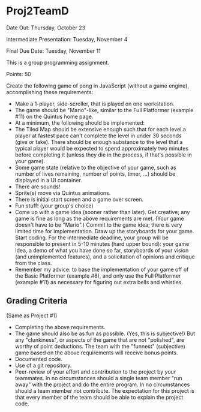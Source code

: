 Proj2TeamD
==========

Date Out: Thursday, October 23

Intermediate Presentation: Tuesday, November 4

Final Due Date: Tuesday, November 11

This is a group programming assignment.

Points: 50

Create the following game of pong in JavaScript (without a game engine), accomplishing these requirements:

* Make a 1-player, side-scroller, that is played on one workstation.
* The game should be "Mario"-like, similar to the Full Platformer (example #11) on the Quintus home page.
* At a minimum, the following should be implemented:
* The Tiled Map should be extensive enough such that for each level a player at fastest pace can't complete the level in under 30 seconds (give or take). There should be enough substance to the level that a typical player would be expected to spend approximately two minutes before completing it (unless they die in the process, if that's possible in your game).
* Some game state (relative to the objective of your game, such as number of lives remaining, number of points, timer, ...) should be displayed in a UI container.
* There are sounds!
* Sprite(s) move via Quintus animations.
* There is initial start screen and a game over screen.
* Fun stuff! (your group's choice)
* Come up with a game idea (sooner rather than later). Get creative; any game is fine as long as the above requirements are met. (Your game doesn't have to be "Mario".) Commit to the game idea; there is very limited time for implementation. Draw up the storyboards for your game. Start coding. For the intermediate deadline, your group will be responsible to present in 5-10 minutes (hard upper bound): your game idea, a demo of what you have done so far, storyboards of your vision (and unimplemented features), and a solicitation of opinions and critique from the class.
* Remember my advice: to base the implementation of your game off of the Basic Platformer (example #8), and only use the Full Platformer (example #11) as necessary for figuring out extra bells and whistles.

Grading Criteria
----------------
(Same as Project #1)
* Completing the above requirements.
* The game should also be as fun as possible. (Yes, this is subjective!) But any "clunkiness", or aspects of the game that are not "polished", are worthy of point deductions. The team with the "funnest" (subjective) game based on the above requirements will receive bonus points.
* Documented code.
* Use of a git repository.
* Peer-review of your effort and contribution to the project by your teammates. In no circumstances should a single team member "run away" with the project and do the entire program. In no circumstances should a team member not contribute. The expectation for this project is that every member of the team should be able to explain the project code.